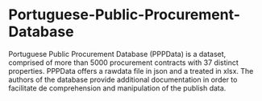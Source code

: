 # Portuguese-Public-Procurement-Database

Portuguese Public Procurement Database (PPPData) is a dataset, comprised of more than 5000 procurement contracts with 37 distinct properties. PPPData offers a rawdata file in json and a treated in xlsx.
The authors of the database provide additional documentation in order to facilitate de comprehension and manipulation of the publish data. 
